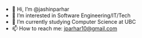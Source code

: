 - 👋 Hi, I’m @jashinparhar
- 👀 I’m interested in Software Engineering/IT/Tech
- 🌱 I’m currently studying Computer Science at UBC
- 📫 How to reach me: jparhar10@gmail.com

